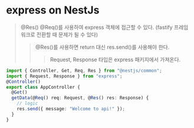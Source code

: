 # express on NestJs

> @Res() @Req()를 사용하여 express 객체에 접근할 수 있다. (fastify 프레임워크로 전환할 때 문제가 될 수 있다)
>
> > @Res()를 사용하면 return 대신 res.send()를 사용해야 한다.
> >
> > > Request, Response 타입은 express 패키지에서 가져온다.

```ts
import { Controller, Get, Req, Res } from "@nestjs/common";
import { Request, Response } from "express";
@Controller()
export class AppController {
  @Get()
  getData(@Req() req: Request, @Res() res: Response) {
    // logic
    res.send({ message: "Welcome to api!" });
  }
}
```

